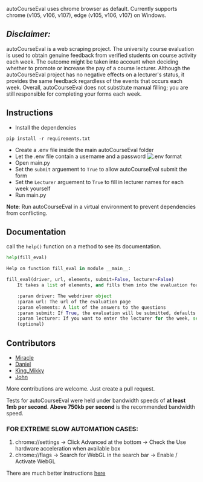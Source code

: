 autoCourseEval uses chrome browser as default. 
Currently supports chrome (v105, v106, v107), edge (v105, v106, v107) on Windows.

## *Disclaimer:*
autoCourseEval is a web scraping project. The university course evaluation is used to obtain genuine feedback from verified students on course activity each week. The outcome  might be taken into account when deciding whether to promote or increase the pay of a course lecturer. Although the autoCourseEval project has no negative effects on a lecturer's status, it provides the same feedback regardless of the events that occurs each week. Overall, autoCourseEval does not substitute manual filling; you are still responsible for completing your forms each week.

## Instructions
- Install the dependencies
```Shell
pip install -r requirements.txt
```
- Create a .env file inside the main autoCourseEval folder
- Let the .env file contain a username and a password 
![.env format](https://user-images.githubusercontent.com/97765765/200183996-776263b7-6f32-4895-9adb-66e6fb9cadbd.png)
- Open main.py
- Set the `submit` arguement to `True` to allow autoCourseEval submit the form
- Set the `Lecturer` arguement to `True` to fill in lecturer names for each week yourself
- Run main.py

**Note**: Run autoCourseEval in a virtual environment to prevent dependencies from conflicting.

## Documentation
call the `help()` function on a method to see its documentation.
```python
help(fill_eval)
```
```python
Help on function fill_eval in module __main__:

fill_eval(driver, url, elements, submit=False, lecturer=False)
    It takes a list of elements, and fills them into the evaluation form

    :param driver: The webdriver object
    :param url: The url of the evaluation page
    :param elements: A list of the answers to the questions
    :param submit: If True, the evaluation will be submitted, defaults to False (optional)
    :param lecturer: If you want to enter the lecturer for the week, set this to True, defaults to False
    (optional)
```


## Contributors
- [Miracle](https://www.github.com/Gamaliel51)
- [Daniel](https://www.github.com/ch1n3du)
- [King_Mikky](https://www.github.com/mikky-j)
- [John](https://www.github.com/daudujohn)

More contributions are welcome. Just create a pull request.

Tests for autoCourseEval were held under bandwidth speeds of **at least 1mb per second**.
**Above 750kb per second** is the recommended bandwidth speed.
### FOR EXTREME SLOW AUTOMATION CASES: 
1. chrome://settings -> Click Advanced at the bottom -> Check the Use hardware acceleration when available box
2. chrome://flags -> Search for WebGL in the search bar -> Enable / Activate WebGL

There are much better instructions [here](https://superuser.com/questions/836832/how-can-i-enable-webgl-in-my-browser)
